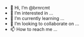 - 👋 Hi, I’m @brnrcmt
- 👀 I’m interested in ...
- 🌱 I’m currently learning ...
- 💞️ I’m looking to collaborate on ...
- 📫 How to reach me ...

<!---
brnrcmt/brnrcmt is a ✨ special ✨ repository because its `README.md` (this file) appears on your GitHub profile.
You can click the Preview link to take a look at your changes.
--->
